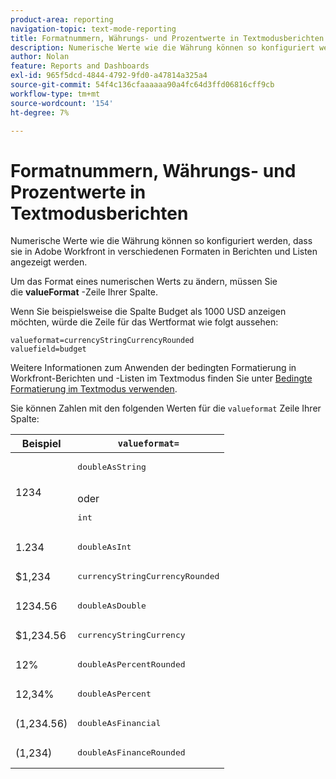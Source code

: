 ```yaml
---
product-area: reporting
navigation-topic: text-mode-reporting
title: Formatnummern, Währungs- und Prozentwerte in Textmodusberichten
description: Numerische Werte wie die Währung können so konfiguriert werden, dass sie in Adobe Workfront in verschiedenen Formaten in Berichten und Listen angezeigt werden.
author: Nolan
feature: Reports and Dashboards
exl-id: 965f5dcd-4844-4792-9fd0-a47814a325a4
source-git-commit: 54f4c136cfaaaaaa90a4fc64d3ffd06816cff9cb
workflow-type: tm+mt
source-wordcount: '154'
ht-degree: 7%

---
```


# Formatnummern, Währungs- und Prozentwerte in Textmodusberichten

Numerische Werte wie die Währung können so konfiguriert werden, dass sie in Adobe Workfront in verschiedenen Formaten in Berichten und Listen angezeigt werden.

Um das Format eines numerischen Werts zu ändern, müssen Sie die **valueFormat** -Zeile Ihrer Spalte.

Wenn Sie beispielsweise die Spalte Budget als 1000 USD anzeigen möchten, würde die Zeile für das Wertformat wie folgt aussehen:

```
valueformat=currencyStringCurrencyRounded
valuefield=budget
```

Weitere Informationen zum Anwenden der bedingten Formatierung in Workfront-Berichten und -Listen im Textmodus finden Sie unter [Bedingte Formatierung im Textmodus verwenden](../../../reports-and-dashboards/reports/text-mode/use-conditional-formatting-text-mode.md).

Sie können Zahlen mit den folgenden Werten für die `valueformat` Zeile Ihrer Spalte:

| Beispiel | `valueformat=` |
|---|---|
| 1234 | <pre>doubleAsString</pre> <br>oder <br><pre>int</pre> |
| 1.234 | <pre>doubleAsInt</pre> |
| $1,234 | <pre>currencyStringCurrencyRounded</pre> |
| 1234.56 | <pre>doubleAsDouble</pre> |
| $1,234.56 | <pre>currencyStringCurrency</pre> |
| 12% | <pre>doubleAsPercentRounded</pre> |
| 12,34% | <pre>doubleAsPercent</pre> |
| (1,234.56) | <pre>doubleAsFinancial</pre> |
| (1,234) | <pre>doubleAsFinanceRounded</pre> |

